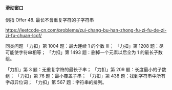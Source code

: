#### 滑动窗口



剑指 Offer 48. 最长不含重复字符的子字符串

https://leetcode-cn.com/problems/zui-chang-bu-han-zhong-fu-zi-fu-de-zi-zi-fu-chuan-lcof/


同类问题
「力扣」第 1004 题：最大连续 1 的个数 III；
「力扣」第 1208 题：尽可能使字符串相等；
「力扣」第 1493 题：删掉一个元素以后全为 1 的最长子数组。

「力扣」第 3 题：无重复字符的最长子串；
「力扣」第 209 题：长度最小的子数组；
「力扣」第 76 题：最小覆盖子串；
「力扣」第 438 题：找到字符串中所有字母异位词；
「力扣」第 567 题：字符串的排列。
